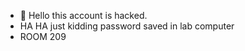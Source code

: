 - 👋 Hello this account is hacked.
- HA HA just kidding password saved in lab computer
- ROOM 209
<!---
VU21CSEN0100036/VU21CSEN0100036 is a ✨ special ✨ repository because its `README.md` (this file) appears on your GitHub profile.
You can click the Preview link to take a look at your changes.
--->
